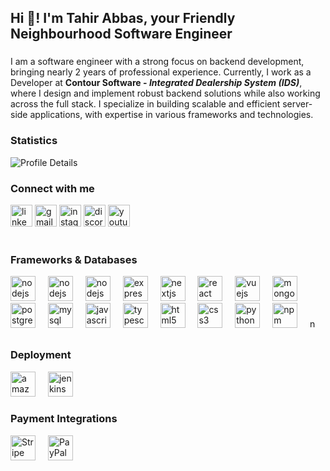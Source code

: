 <h2 align="left">
  Hi 👋! I'm Tahir Abbas, your Friendly Neighbourhood Software Engineer 
</h2>

###
<p align="left">
  I am a software engineer with a strong focus on backend development,
  bringing nearly 2 years of professional experience. Currently, I work as a
  Developer at <strong>Contour Software - <em>Integrated Dealership System (IDS)</em></strong>, where I design and implement robust backend
  solutions while also working across the full stack. I specialize in building
  scalable and efficient server-side applications, with expertise in various
  frameworks and technologies.
</p>

###
<h3 align="left">Statistics
<!-- <a href="https://visitcount.itsvg.in">
  <img src="https://visitcount.itsvg.in/api?id=tahirabbas11&icon=0&color=0" alt="Visitor Count" />
</a> -->
</h3>
<img src="http://github-profile-summary-cards.vercel.app/api/cards/profile-details?username=tahirabbas11&theme=vue" alt="Profile Details" />

<!-- <div align="left">
  <img src="https://github-readme-stats.vercel.app/api?username=tahirabbas11&hide_title=false&hide_rank=false&show_icons=true&include_all_commits=true&count_private=true&disable_animations=false&theme=dracula&locale=en&hide_border=false" height="150" alt="stats graph"  />
  <img src="https://github-readme-stats.vercel.app/api/top-langs?username=tahirabbas11&locale=en&hide_title=false&layout=compact&card_width=320&langs_count=5&theme=dracula&hide_border=false" height="150" alt="languages graph"  />
</div>
 -->

###
<h3 align="left">Connect with me</h3>
<div align="left">
  <a href="https://www.linkedin.com/in/thetahirabbas/">
    <img
      src="https://img.shields.io/static/v1?message=LinkedIn&logo=linkedin&label=&color=0077B5&logoColor=white&labelColor=&style=for-the-badge"
      height="35"
      alt="linkedin logo"
  /></a>
  <a href="mailto:tahir.12868@iqra.edu.pk">
    <img
      src="https://img.shields.io/static/v1?message=Gmail&logo=gmail&label=&color=D14836&logoColor=white&labelColor=&style=for-the-badge"
      height="35"
      alt="gmail logo"
  /></a>
  <a href="https://www.instagram.com/thetahirabbas/">
    <img
      src="https://img.shields.io/static/v1?message=Instagram&logo=instagram&label=&color=E4405F&logoColor=white&labelColor=&style=for-the-badge"
      height="35"
      alt="instagram logo"
  /></a>
  <a href="https://discordapp.com/users/your-discord-user-id">
    <img
      src="https://img.shields.io/static/v1?message=Discord&logo=discord&label=&color=7289DA&logoColor=white&labelColor=&style=for-the-badge"
      height="35"
      alt="discord logo"
  /></a>
  <a href="https://www.youtube.com/channel/UCzg0_wplHSC3FVpB5eBTSZA">
    <img
      src="https://img.shields.io/static/v1?message=Youtube&logo=youtube&label=&color=FF0000&logoColor=white&labelColor=&style=for-the-badge"
      height="35"
      alt="youtube logo"
  /></a>
</div>
<br />

<h3 align="left">Frameworks & Databases</h3>
<div align="left">
  <img
    src="https://skillicons.dev/icons?i=cs&theme=dark&perline=15"
    height="40"
    alt="nodejs logo"
  />
  <img width="12" />
    <img
    src="https://skillicons.dev/icons?i=dotnet&theme=dark&perline=15"
    height="40"
    alt="nodejs logo"
  />
  <img width="12" />
  <img
    src="https://skillicons.dev/icons?i=nodejs"
    height="40"
    alt="nodejs logo"
  />
  <img width="12" />
  <img
    src="https://skillicons.dev/icons?i=express"
    height="40"
    alt="express logo"
  />
  <img width="12" />
  <img
    src="https://skillicons.dev/icons?i=nextjs"
    height="40"
    alt="nextjs logo"
  />
  <img width="12" />
  <img
    src="https://skillicons.dev/icons?i=react"
    height="40"
    alt="react logo"
  />
  <img width="12" />
  <img src="https://skillicons.dev/icons?i=vue" height="40" alt="vuejs logo" />
  <img width="12" />
  <img
    src="https://skillicons.dev/icons?i=mongodb"
    height="40"
    alt="mongodb logo"
  />
  <img width="12" />
  <img
    src="https://skillicons.dev/icons?i=postgres"
    height="40"
    alt="postgresql logo"
  />
  <img width="12" />
  <img
    src="https://skillicons.dev/icons?i=mysql"
    height="40"
    alt="mysql logo"
  />
  <img width="12" />
  <img
    src="https://skillicons.dev/icons?i=js"
    height="40"
    alt="javascript logo"
  />
  <img width="12" />
  <img
    src="https://skillicons.dev/icons?i=ts"
    height="40"
    alt="typescript logo"
  />
  <img width="12" />
  <img src="https://skillicons.dev/icons?i=html" height="40" alt="html5 logo" />
  <img width="12" />
  <img src="https://skillicons.dev/icons?i=css" height="40" alt="css3 logo" />
  <img width="12" />

  <img src="https://skillicons.dev/icons?i=py" height="40" alt="python logo" />
  <img width="12" />
  <img
    src="https://cdn.jsdelivr.net/gh/devicons/devicon/icons/npm/npm-original-wordmark.svg"
    height="40"
    alt="npm logo"
  />
  <img width="12" />
  <img
    src="https://scontent.fkhi21-1.fna.fbcdn.net/v/t39.30808-6/490657544_10229387747891186_4014295396236555309_n.jpg?_nc_cat=111&ccb=1-7&_nc_sid=bd9a62&_nc_eui2=AeGnryoueEWoCbs3fqdlctfFUFmTt8kH9qdQWZO3yQf2p4UfVZ1u3f-dWiF8h33Rn-Kn2Ik_Y8NygZ5JROdixzRt&_nc_ohc=DQJZVRBa0A8Q7kNvwE7Dbp-&_nc_oc=Adm5jBCcKrROyLX8j4ABuwAqycq3RCr2I3A3GULydRr-YBSbV0RvVkSNubQ6fE8JErM&_nc_zt=23&_nc_ht=scontent.fkhi21-1.fna&_nc_gid=d-umg0IGvJRFhau3KvMfLQ&oh=00_AfbxGUkmHurXA4f__gAyzQowOyNkb9O1fwYG-giU3r8Fkw&oe=68C23348"
    height="15"
    alt="npm logo"
    style="padding-bottom: 10px;"
  />
  <img width="12" />
</div>

###

<h3 align="left">Deployment</h3>
<div align="left">
  <img
    src="https://skillicons.dev/icons?i=aws"
    height="40"
    alt="amazonwebservices logo"
  />
  <img width="12" />
  <img
    src="https://skillicons.dev/icons?i=jenkins"
    height="40"
    alt="jenkins logo"
  />
  <img width="12" />
</div>

###

<h3 align="left">Payment Integrations</h3>
<div align="left">
  <img
    src="https://img.shields.io/badge/Stripe-626CD9?style=for-the-badge&logo=Stripe&logoColor=white"
    height="40"
    alt="Stripe logo"
  />
  <img width="12" />
  <img
    src="https://img.shields.io/badge/PayPal-00457C?style=for-the-badge&logo=paypal&logoColor=white"
    height="40"
    alt="PayPal logo"
  />
  <img width="12" />
</div>
